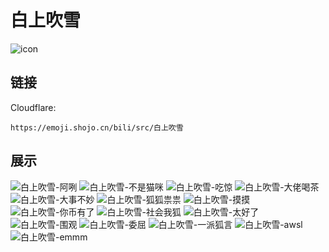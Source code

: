 # 白上吹雪
![icon](https://emoji.shojo.cn/bili/src/白上吹雪/icon.png)
## 链接
Cloudflare:
```
https://emoji.shojo.cn/bili/src/白上吹雪
```
## 展示
![白上吹雪-阿咧](https://emoji.shojo.cn/bili/src/白上吹雪/白上吹雪-阿咧.png)
![白上吹雪-不是猫咪](https://emoji.shojo.cn/bili/src/白上吹雪/白上吹雪-不是猫咪.png)
![白上吹雪-吃惊](https://emoji.shojo.cn/bili/src/白上吹雪/白上吹雪-吃惊.png)
![白上吹雪-大佬喝茶](https://emoji.shojo.cn/bili/src/白上吹雪/白上吹雪-大佬喝茶.png)
![白上吹雪-大事不妙](https://emoji.shojo.cn/bili/src/白上吹雪/白上吹雪-大事不妙.png)
![白上吹雪-狐狐祟祟](https://emoji.shojo.cn/bili/src/白上吹雪/白上吹雪-狐狐祟祟.png)
![白上吹雪-摸摸](https://emoji.shojo.cn/bili/src/白上吹雪/白上吹雪-摸摸.png)
![白上吹雪-你币有了](https://emoji.shojo.cn/bili/src/白上吹雪/白上吹雪-你币有了.png)
![白上吹雪-社会我狐](https://emoji.shojo.cn/bili/src/白上吹雪/白上吹雪-社会我狐.png)
![白上吹雪-太好了](https://emoji.shojo.cn/bili/src/白上吹雪/白上吹雪-太好了.png)
![白上吹雪-围观](https://emoji.shojo.cn/bili/src/白上吹雪/白上吹雪-围观.png)
![白上吹雪-委屈](https://emoji.shojo.cn/bili/src/白上吹雪/白上吹雪-委屈.png)
![白上吹雪-一派狐言](https://emoji.shojo.cn/bili/src/白上吹雪/白上吹雪-一派狐言.png)
![白上吹雪-awsl](https://emoji.shojo.cn/bili/src/白上吹雪/白上吹雪-awsl.png)
![白上吹雪-emmm](https://emoji.shojo.cn/bili/src/白上吹雪/白上吹雪-emmm.png)
